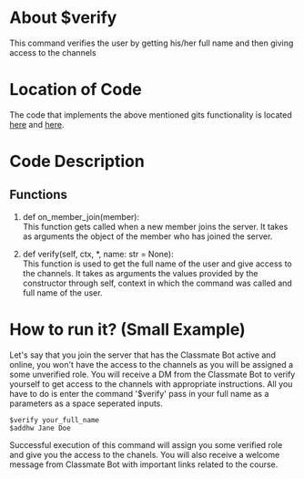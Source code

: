 # About $verify
This command verifies the user by getting his/her full name and then giving access to the channels

# Location of Code
The code that implements the above mentioned gits functionality is located [here](https://github.com/War-Keeper/ClassMateBot/blob/main/bot.py) and [here](https://github.com/War-Keeper/ClassMateBot/blob/main/cogs/newComer.py).

# Code Description
## Functions
1. def on_member_join(member): <br>
This function gets called when a new member joins the server. It takes as arguments the object of the member who has joined the server.

2. def verify(self, ctx, *, name: str = None): <br>
This function is used to get the full name of the user and give access to the channels. It takes as arguments the values provided by the constructor through self, context in which the command was called and full name of the user. 

# How to run it? (Small Example)
Let's say that you join the server that has the Classmate Bot active and online, you won't have the access to the channels as you will be assigned a some unverified role. You will receive a DM from the Classmate Bot to verify yourself to get access to the channels with appropriate instructions. All you have to do is 
enter the command '$verify' pass in your full name as a parameters as a space seperated inputs.
```
$verify your_full_name
$addhw Jane Doe
```
Successful execution of this command will assign you some verified role and give you the access to the chanels. You will also receive a welcome message from Classmate Bot with important links related to the course.
